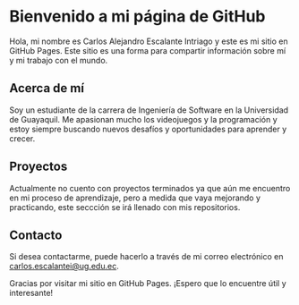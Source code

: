 # Bienvenido a mi página de GitHub
Hola, mi nombre es Carlos Alejandro Escalante Intriago y este es mi sitio en GitHub Pages. Este sitio es una forma para compartir información sobre mí y mi trabajo con el mundo.

## Acerca de mí
Soy un estudiante de la carrera de Ingeniería de Software en la Universidad de Guayaquil. Me apasionan mucho los videojuegos y la programación y estoy siempre buscando nuevos desafíos y oportunidades para aprender y crecer.

## Proyectos
Actualmente no cuento con proyectos terminados ya que aún me encuentro en mi proceso de aprendizaje, pero a medida que vaya mejorando y practicando, este seccción se irá llenado con mis repositorios.

## Contacto
Si desea contactarme, puede hacerlo a través de mi correo electrónico en carlos.escalantei@ug.edu.ec.

Gracias por visitar mi sitio en GitHub Pages. ¡Espero que lo encuentre útil y interesante!
